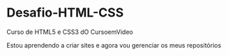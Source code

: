 # Desafio-HTML-CSS
 Curso de HTML5  e CSS3 dO CursoemVideo

 Estou aprendendo a criar sites e agora vou gerenciar os meus repositórios
